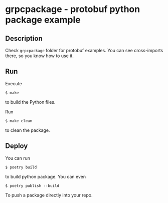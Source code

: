 # grpcpackage - protobuf python package example


## Description

Check `grpcpackage` folder for protobuf examples. You can see cross-imports there, so you know how to use it.

## Run

Execute 

```
$ make
```

to build the Python files.

Run 

```
$ make clean
```

to clean the package.

## Deploy

You can run 

```
$ poetry build 
```

to build python package. You can even

```
$ poetry publish --build
```

To push a package directly into your repo.